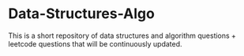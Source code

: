 # Data-Structures-Algo
This is a short repository of data structures and algorithm questions + leetcode questions that will be continuously updated.
